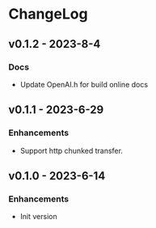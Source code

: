 # ChangeLog

## v0.1.2 - 2023-8-4

### Docs

* Update OpenAI.h for build online docs

## v0.1.1 - 2023-6-29

### Enhancements

* Support http chunked transfer.

## v0.1.0 - 2023-6-14

### Enhancements

* Init version
